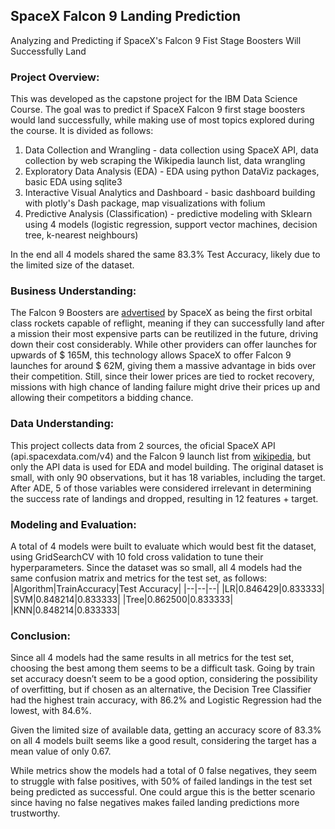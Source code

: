 ## SpaceX Falcon 9 Landing Prediction
Analyzing and Predicting if SpaceX's Falcon 9 Fist Stage Boosters Will Successfully Land


### Project Overview:

This was developed as the capstone project for the IBM Data Science Course. The goal was to predict if SpaceX Falcon 9 first stage boosters would land successfully, while making use of most topics explored during the course. 
It is divided as follows:
1. Data Collection and Wrangling - data collection using SpaceX API, data collection by web scraping the Wikipedia launch list, data wrangling
2. Exploratory Data Analysis (EDA) - EDA using python DataViz packages, basic EDA using sqlite3
3. Interactive Visual Analytics and Dashboard - basic dashboard building with plotly's Dash package, map visualizations with folium
4. Predictive Analysis (Classification) - predictive modeling with Sklearn using 4 models (logistic regression, support vector machines, decision tree, k-nearest neighbours)

In the end all 4 models shared the same 83.3% Test Accuracy, likely due to the limited size of the dataset.

### Business Understanding:

The Falcon 9 Boosters are [advertised](https://www.spacex.com/vehicles/falcon-9/) by SpaceX as being the first orbital class rockets capable of reflight, meaning if they can successfully land after a mission their most expensive parts can be reutilized in the future, driving down their cost considerably. While other providers can offer launches for upwards of $ 165M, this technology allows SpaceX to offer Falcon 9 launches for around $ 62M, giving them a massive advantage in bids over their competition. Still, since their lower prices are tied to rocket recovery, missions with high chance of landing failure might drive their prices up and allowing their competitors a bidding chance.

### Data Understanding:

This project collects data from 2 sources, the oficial SpaceX API (api.spacexdata.com/v4) and the Falcon 9 launch list from [wikipedia](https://en.wikipedia.org/wiki/List_of_Falcon_9_and_Falcon_Heavy_launches), but only the API data is used for EDA and model building. The original dataset is small, with only 90 observations, but it has 18 variables, including the target. After ADE, 5 of those variables were considered irrelevant in determining the success rate of landings and dropped, resulting in 12 features + target.

### Modeling and Evaluation:

A total of 4 models were built to evaluate which would best fit the dataset, using GridSearchCV with 10 fold cross validation to tune their hyperparameters. 
Since the dataset was so small, all 4 models had the same confusion matrix and metrics for the test set, as follows:
|Algorithm|TrainAccuracy|Test Accuracy|
|--|--|--|
|LR|0.846429|0.833333|
|SVM|0.848214|0.833333|
|Tree|0.862500|0.833333|
|KNN|0.848214|0.833333|

### Conclusion:

Since all 4 models had the same results in all metrics for the test set, choosing the best among them seems to be a difficult task. Going by train set accuracy doesn’t seem to be a good option, considering the possibility of overfitting, but if chosen as an alternative, the Decision Tree Classifier had the highest train accuracy, with 86.2% and Logistic Regression had the lowest, with 84.6%.

Given the limited size of available data, getting an accuracy score of 83.3% on all 4 models built seems like a good result, considering the target has a mean value of only 0.67.

While metrics show the models had a total of 0 false negatives, they seem to struggle with false positives, with 50% of failed landings in the test set being predicted as successful. One could argue this is the better scenario since having no false negatives makes failed landing predictions more trustworthy.



